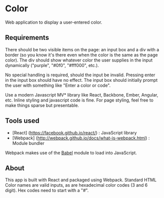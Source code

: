 # Color 

Web application to display a user-entered color.

## Requirements

There should be two visible items on the page: an input box and a div with a border (so you know it's there even when the color is the same as the page color). The div should show whatever color the user supplies in the input dynamically ("purple", "#0f0", "#fff000", etc.). 

No special handling is required, should the input be invalid. 
Pressing enter in the input box should have no effect. 
The input box should initially prompt the user with something like "Enter a color or code".

Use a modern Javascript MV* library like React, Backbone, Ember, Angular, etc. 
Inline styling and javascript code is fine. 
For page styling, feel free to make things sparse but presentable.

## Tools used

* [React] (https://facebook.github.io/react/) : JavaScript library
* [Webpack] (http://webpack.github.io/docs/what-is-webpack.html) : Module bundler

Webpack makes use of the [Babel](https://github.com/babel/babel-loader) module to load into JavaScript. 

## About

This app is built with React and packaged using Webpack. 
Standard HTML Color names are valid inputs, as are hexadecimal color codes (3 and 6 digit). Hex codes need to start with a "#".
